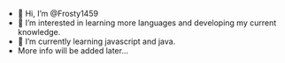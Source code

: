 - 👋 Hi, I’m @Frosty1459
- 👀 I’m interested in learning more languages and developing my current knowledge.
- 🌱 I’m currently learning javascript and java.
- More info will be added later...


<!---
Frosty1459/Frosty1459 is a ✨ special ✨ repository because its `README.md` (this file) appears on your GitHub profile.
You can click the Preview link to take a look at your changes.
--->
